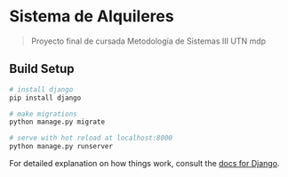 # Sistema de Alquileres

> Proyecto final de cursada Metodología de Sistemas III UTN mdp

## Build Setup

``` bash
# install django
pip install django

# make migrations
python manage.py migrate

# serve with hot reload at localhost:8000
python manage.py runserver


```

For detailed explanation on how things work, consult the [docs for Django](https://docs.djangoproject.com/en/1.11/).

